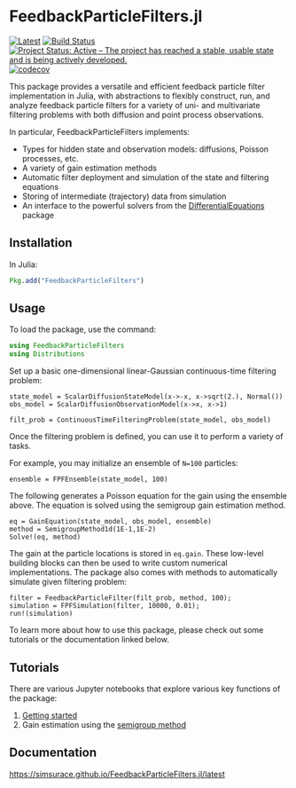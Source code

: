 # FeedbackParticleFilters.jl
[![Latest](https://img.shields.io/badge/docs-latest-blue.svg)](http://simsurace.github.io/FeedbackParticleFilters.jl/latest)
[![Build Status](https://travis-ci.org/simsurace/FeedbackParticleFilters.jl.svg?branch=master)](https://travis-ci.org/simsurace/FeedbackParticleFilters.jl)
[![Project Status: Active – The project has reached a stable, usable state and is being actively developed.](https://www.repostatus.org/badges/latest/active.svg)](https://www.repostatus.org/#active)
[![codecov](https://codecov.io/gh/simsurace/FeedbackParticleFilters.jl/branch/master/graph/badge.svg)](https://codecov.io/gh/simsurace/FeedbackParticleFilters.jl)



This package provides a versatile and efficient feedback particle filter implementation in Julia, with abstractions to flexibly construct, run, and analyze feedback particle filters for a variety of uni- and multivariate filtering problems with both diffusion and point process observations.

In particular, FeedbackParticleFilters implements:
* Types for hidden state and observation models: diffusions, Poisson processes, etc.
* A variety of gain estimation methods
* Automatic filter deployment and simulation of the state and filtering equations
* Storing of intermediate (trajectory) data from simulation
* An interface to the powerful solvers from the [DifferentialEquations](https://github.com/JuliaDiffEq/DifferentialEquations.jl) package 

## Installation

In Julia:

```julia
Pkg.add("FeedbackParticleFilters")
```

## Usage

To load the package, use the command:
```julia
using FeedbackParticleFilters
using Distributions
```
Set up a basic one-dimensional linear-Gaussian continuous-time filtering problem:
```
state_model = ScalarDiffusionStateModel(x->-x, x->sqrt(2.), Normal())
obs_model = ScalarDiffusionObservationModel(x->x, x->1)

filt_prob = ContinuousTimeFilteringProblem(state_model, obs_model)
```
Once the filtering problem is defined, you can use it to perform a variety of tasks.

For example, you may initialize an ensemble of `N=100` particles:
```
ensemble = FPFEnsemble(state_model, 100)
```
The following generates a Poisson equation for the gain using the ensemble above.
The equation is solved using the semigroup gain estimation method.
```
eq = GainEquation(state_model, obs_model, ensemble)
method = SemigroupMethod1d(1E-1,1E-2)
Solve!(eq, method)
```
The gain at the particle locations is stored in `eq.gain`.
These low-level building blocks can then be used to write custom numerical implementations.
The package also comes with methods to automatically simulate given filtering problem:
```
filter = FeedbackParticleFilter(filt_prob, method, 100);
simulation = FPFSimulation(filter, 10000, 0.01);
run!(simulation)
```
To learn more about how to use this package, please check out some tutorials or the documentation linked below.

## Tutorials

There are various Jupyter notebooks that explore various key functions of the package:
1. [Getting started](notebooks/Getting_started.ipynb)
2. Gain estimation using the [semigroup method](notebooks/Gain_semigroup.ipynb)

## Documentation

https://simsurace.github.io/FeedbackParticleFilters.jl/latest
